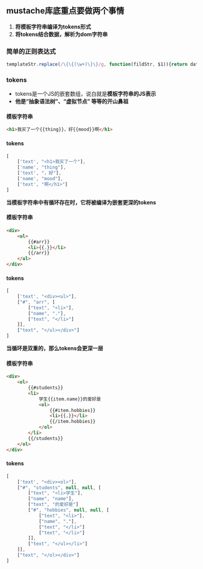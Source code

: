 ## mustache库底重点要做两个事情

1. **将模板字符串编译为tokens形式**
2. **将tokens结合数据，解析为dom字符串**



### 简单的正则表达式

```javascript
templateStr.replace(/\{\{(\w+)\}\}/g, function(fildStr, $1)){return data[$1]}
```

### tokens

- tokens是一个JS的嵌套数组，说白就是**模板字符串的JS表示**
- **他是“抽象语法树”、“虚拟节点” 等等的开山鼻祖**

#### 模板字符串

```html
<h1>我买了一个{{thing}}，好{{mood}}啊</h1>
```

#### tokens

```javascript
[
    ['text', "<h1>我买了一个"],
    ['name', "thing"],
    ['text', "，好"],
    ['name', "mood"],
    ['text', "啊</h1>"]
]
```



**当模板字符串中有循环存在时，它将被编译为嵌套更深的tokens**

#### 模板字符串

```html
<div>
    <ul>
        {{#arr}}
        <li>{{.}}</li>
        {{/arr}}
    </ul>
</div>
```

#### tokens

```javascript
[
    ['text', "<div><ul>"],
    ["#", "arr", [
        ["text", "<li>"],
        ["name", "."],
        ["text", "</li>"]
    ]],
    ["text", "</ul></div>"]
]
```



**当循环是双重的，那么tokens会更深一层**

#### 模板字符串

```html
<div>
    <ol>
        {{#students}}
        <li>
        	学生{{item.name}}的爱好是
            <ol>
                {{#item.hobbies}}
                <li>{{.}}</li>
                {{/item.hobbies}}
            </ol>
        </li>
        {{/students}}
    </ol>
</div>
```

#### tokens

```javascript
[
    ['text', "<div><ol>"],
   	["#", "students", null, null, [
        ["text", "<li>学生"],
        ["name", "name"],
        ["text", "的爱好是"]
        ["#", "hobbies", null, null, [
            ["text", "<li>"],
            ["name", "."],
            ["text", "</li>"]
            ["text", "</li>"]
        ]],
        ["text", "</ul></li>"]
    ]],
    ["text", "</ol></div>"]
]
```

